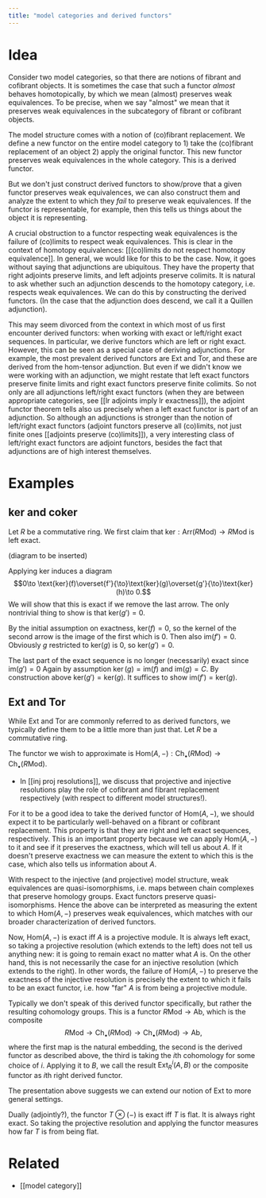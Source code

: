 ```yaml
---
title: "model categories and derived functors"
---
```


# Idea
Consider two model categories, so that there are notions of fibrant and cofibrant objects. It is sometimes the case that such a functor *almost* behaves homotopically, by which we mean (almost) preserves weak equivalences. To be precise, when we say "almost" we mean that it preserves weak equivalences in the subcategory of fibrant or cofibrant objects.

The model structure comes with a notion of (co)fibrant replacement. We define a new functor on the entire model category to 1) take the (co)fibrant replacement of an object 2) apply the original functor. This new functor preserves weak equivalences in the whole category. This is a derived functor.

But we don't just construct derived functors to show/prove that a given functor preserves weak equivalences, we can also construct them and analyze the extent to which they *fail* to preserve weak equivalences. If the functor is representable, for example, then this tells us things about the object it is representing.

A crucial obstruction to a functor respecting weak equivalences is the failure of (co)limits to respect weak equivalences. This is clear in the context of homotopy equivalences: [[(co)limits do not respect homotopy equivalence]]. In general, we would like for this to be the case. Now, it goes without saying that adjunctions are ubiquitous. They have the property that right adjoints preserve limits, and left adjoints preserve colimits. It is natural to ask whether such an adjunction descends to the homotopy category, i.e. respects weak equivalences. We can do this by constructing the derived functors. (In the case that the adjunction does descend, we call it a Quillen adjunction).

This may seem divorced from the context in which most of us first encounter derived functors: when working with exact or left/right exact sequences. In particular, we derive functors which are left or right exact. However, this can be seen as a special case of deriving adjunctions. For example, the most prevalent derived functors are $\text{Ext}$ and $\text{Tor}$, and these are derived from the hom-tensor adjunction. But even if we didn't know we were working with an adjunction, we might restate that left exact functors preserve finite limits and right exact functors preserve finite colimits. So not only are all adjunctions left/right exact functors (when they are between appropriate categories, see [[lr adjoints imply lr exactness]]), the adjoint functor theorem tells also us precisely when a left exact functor is part of an adjunction. So although an adjunctions is stronger than the notion of left/right exact functors (adjoint functors preserve all (co)limits, not just finite ones [[adjoints preserve (co)limits]]), a very interesting class of left/right exact functors are adjoint functors, besides the fact that adjunctions are of high interest themselves.
# Examples
## ker and coker
Let $R$ be a commutative ring. We first claim that $\text{ker}:\text{Arr}(R\text{Mod})\to R\text{Mod}$ is left exact.

(diagram to be inserted)

Applying $\text{ker}$ induces a diagram $$0\to \text{ker}(f)\overset{f'}{\to}\text{ker}(g)\overset{g'}{\to}\text{ker}(h)\to 0.$$ We will show that this is exact if we remove the last arrow. The only nontrivial thing to show is that $\text{ker}(g')=0$. 

By the initial assumption on exactness, $\text{ker}(f)=0$, so the kernel of the second arrow is the image of the first which is 0. Then also $\text{im}(f')=0$. Obviously $g$ restricted to $\text{ker}(g)$ is 0, so $\text{ker}(g')=0$.

The last part of the exact sequence is no longer (necessarily) exact since $\text{im}(g')=0$ Again by assumption $\ker(g)=\text{im}(f)$ and $\text{im}(g)=C$. By construction above $\text{ker}(g')=\text{ker}(g)$. It suffices to show $\text{im}(f')=\text{ker}(g)$. 

## Ext and Tor
While Ext and Tor are commonly referred to as derived functors, we typically define them to be a little more than just that. Let $R$ be a commutative ring.

The functor we wish to approximate is $\text{Hom}(A,-):\text{Ch}_\bullet(R\text{Mod})\to \text{Ch}_\bullet(R\text{Mod})$. 

- In [[inj proj resolutions]], we discuss that projective and injective resolutions play the role of cofibrant and fibrant replacement respectively (with respect to different model structures!).

For it to be a good idea to take the derived functor of $\text{Hom}(A,-)$, we should expect it to be particularly well-behaved on a fibrant or cofibrant replacement. This property is that they are right and left exact sequences, respectively. This is an important property because we can apply $\text{Hom}(A,-)$ to it and see if it preserves the exactness, which will tell us about $A$. If it doesn't preserve exactness we can measure the extent to which this is the case, which also tells us information about $A$. 

With respect to the injective (and projective) model structure, weak equivalences are quasi-isomorphisms, i.e. maps between chain complexes that preserve homology groups. Exact functors preserve quasi-isomorphisms. Hence the above can be interpreted as measuring the extent to which $\text{Hom}(A,-)$ preserves weak equivalences, which matches with our broader characterization of derived functors.

 Now, $\text{Hom}(A,-)$ is exact iff $A$ is a projective module. It is always left exact, so taking a projective resolution (which extends to the left) does not tell us anything new: it is going to remain exact no matter what $A$ is. On the other hand, this is not necessarily the case for an injective resolution (which extends to the right). In other words, the failure of $\text{Hom}(A,-)$ to preserve the exactness of the injective resolution is precisely the extent to which it fails to be an exact functor, i.e. how "far" $A$ is from being a projective module.
 
 Typically we don't speak of this derived functor specifically, but rather the resulting cohomology groups. This is a functor $R\text{Mod}\to \text{Ab}$, which is the composite
 $$
 R\text{Mod}\to \text{Ch}_\bullet(R\text{Mod})\to \text{Ch}_\bullet(R\text{Mod})\to \text{Ab},
 $$
 where the first map is the natural embedding, the second is the derived functor as described above, the third is taking the $i$th cohomology for some choice of $i$.
 Applying it to $B$, we call the result $\text{Ext}_R^i(A,B)$ or the composite functor as $i$th right derived functor.
 
 The presentation above suggests we can extend our notion of $\text{Ext}$ to more general settings.

Dually (adjointly?), the functor $T\otimes (-)$ is exact iff $T$ is flat. It is always right exact. So taking the projective resolution and applying the functor measures how far $T$ is from being flat.
# Related
- [[model category]]